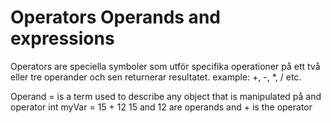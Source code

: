 # Operators Operands and expressions
Operators are speciella symboler som utför specifika operationer på ett två eller tre operander och sen returnerar resultatet.
example: +, -, *, / etc.

Operand = is a term used to describe any object that is manipulated på and operator
int myVar = 15 + 12
15 and 12 are operands and + is the operator
